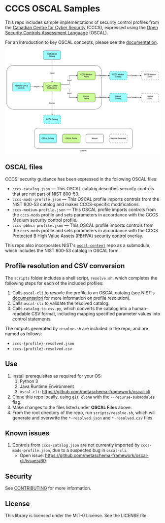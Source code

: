 # CCCS OSCAL Samples

This repo includes sample implementations of security control profiles from the [Canadian Centre for Cyber Security](https://cyber.gc.ca/en) (CCCS), expressed using the [Open Security Controls Assessment Language](https://pages.nist.gov/OSCAL/) (OSCAL).

For an introduction to key OSCAL concepts, please see the [documentation](https://pages.nist.gov/OSCAL/resources/concepts/terminology/).

![data flow](diagrams/diagram.png)

## OSCAL files

CCCS' security guidance has been expressed in the following OSCAL files:

- `cccs-catalog.json` — This OSCAL catalog describes security controls that are not part of NIST 800-53.
- `cccs-mods-profile.json` — This OSCAL profile imports controls from the NIST 800-53 catalog and makes CCCS-specific modifications.
- `cccs-medium-profile.json` — This OSCAL profile imports controls from the `cccs-mods` profile and sets parameters in accordance with the CCCS Medium security control profile.
- `cccs-pbhva-profile.json` — This OSCAL profile imports controls from the `cccs-mods` profile and sets parameters in accordance with the CCCS Protected B High Value Assets (PBHVA) security control overlay.

This repo also incorporates NIST's [`oscal-content`](https://github.com/usnistgov/oscal-content/) repo as a submodule, which includes the NIST 800-53 catalog in OSCAL form.

## Profile resolution and CSV conversion

The `scripts` folder includes a shell script, `resolve.sh`, which completes the following steps for each of the included profiles:

1. Calls `oscal-cli` to resovle the profile to an OSCAL catalog (see NIST's [documentation](https://pages.nist.gov/OSCAL/resources/concepts/processing/profile-resolution/) for more information on profile resolution).
1. Calls `oscal-cli` to validate the resolved catalog.
1. Calls `catalog-to-csv.py`, which converts the catalog into a human-readable CSV format, including mapping specified parameter values into control statements.

The outputs generated by `resolve.sh` are included in the repo, and are named as follows:

- `cccs-{profile}-resolved.json`
- `cccs-{profile}-resolved.csv`

## Use

1. Install prerequisites as required for your OS:
    1. Python 3
    1. Java Runtime Environment
    1. `oscal-cli`: https://github.com/metaschema-framework/oscal-cli
1. Clone this repo locally, using `git clone` with the `--recurse-submodules` flag.
1. Make changes to the files listed under __OSCAL Files__ above.
1. From the root directory of the repo, run `scripts/resolve.sh`, which will generate and overwrite the `*-resolved.json` and `*-resolved.csv` files.

## Known issues

1. Controls from `cccs-catalog.json` are not currently imported by `cccs-mods-profile.json`, due to a suspected bug in `oscal-cli`. 
    - Open issue: https://github.com/metaschema-framework/oscal-cli/issues/60.

## Security

See [CONTRIBUTING](CONTRIBUTING.md#security-issue-notifications) for more information.

## License

This library is licensed under the MIT-0 License. See the LICENSE file.
